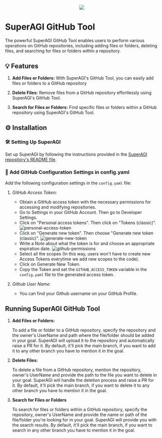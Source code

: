 <p align=center>
<a href="https://superagi.co"><img src=https://superagi.co/wp-content/uploads/2023/05/SuperAGI_icon.png></a>
</p>

# SuperAGI GitHub Tool

The powerful SuperAGI GitHub Tool enables users to perform various operations on GitHub repositories, including adding files or folders, deleting files, and searching for files or folders within a repository.

## 💡 Features

1. **Add Files or Folders:** With SuperAGI's GitHub Tool, you can easily add files or folders to a GitHub repository
2. **Delete Files:** Remove files from a GitHub repository effortlessly using SuperAGI's GitHub Tool. 

3. **Search for Files or Folders:** Find specific files or folders within a GitHub repository using SuperAGI's GitHub Tool. 

## ⚙️ Installation

### 🛠 **Setting Up SuperAGI**

Set up SuperAGI by following the instructions provided in the [SuperAGI repository's README file](https://github.com/TransformerOptimus/SuperAGI/blob/main/README.md).

### 🔧 **Add GitHub Configuration Settings in config.yaml**

Add the following configuration settings in the `config.yaml` file:

1. _GitHub Access Token:_
   - Obtain a GitHub access token with the necessary permissions for accessing and modifying repositories.
    - Go to Settings in your GitHub Account. Then go to Developer Settings.
    - Click on "Personal access tokens". Then click on "Tokens (classic)".
    ![personal-access-token](https://github.com/TransformerOptimus/SuperAGI/assets/43145646/ee646cdd-fa04-400b-ae84-e9aee7b46c36)
    - Click on "Generate new token". Then choose "Generate new token (classic)".
    ![generate-new-token](https://github.com/TransformerOptimus/SuperAGI/assets/43145646/64f1d681-236a-4008-a5d9-93bb368caaaf)
    - Write a Note about what the token is for and choose an appropriate expiration date.
    ![github-permissions](https://github.com/TransformerOptimus/SuperAGI/assets/43145646/757b02e8-0b49-47b8-bfef-5469c0d070eb)
    - Select all the scopes (In this way, users won't have to create new Access Tokens everytime we add new scopes to the code).
    - Click on Generate New Token.
   - Copy the Token and set the `GITHUB_ACCESS_TOKEN` variable in the `config.yaml` file to the generated access token.

2. _Github User Name:_
   - You can find your Github username on your GitHub Profile.

## Running SuperAGI GitHub Tool

1. **Add Files or Folders:**

   To add a file or folder to a GitHub repository, specify the repository and the owner's UserName and path where the file/folder should be added in your goal. SuperAGI will upload it to the repository and automatically raise a PR for it. By default, it'll pick the main branch, if you want to add it to any other branch you have to mention it in the goal.

2. **Delete Files:**

   To delete a file from a GitHub repository, mention the repository, owner's UserName and provide the path to the file you want to delete in your goal. SuperAGI will handle the deletion process and raise a PR for it. By default, it'll pick the main branch, if you want to delete it to any other branch you have to mention it in the goal.

3. **Search for Files or Folders**

   To search for files or folders within a GitHub repository, specify the repository, owner's UserName and provide the name or path of the file/folder you're looking for in your goal. SuperAGI will provide you with the search results. By default, it'll pick the main branch, if you want to search in any other branch you have to mention it in the goal.
 
